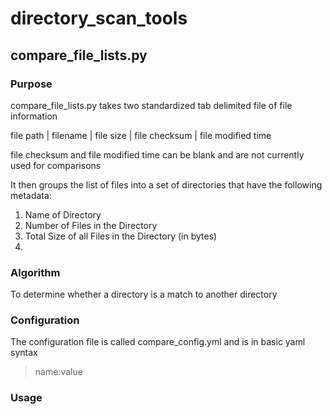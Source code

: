 # directory_scan_tools

## compare_file_lists.py

### Purpose
compare_file_lists.py takes two standardized tab delimited file of file information

file path | filename | file size | file checksum | file modified time

file checksum and file modified time can be blank and are not currently used for comparisons

It then groups the list of files into a set of directories that have the following metadata:
1. Name of Directory
2. Number of Files in the Directory
3. Total Size of all Files in the Directory (in bytes)
4. 

### Algorithm
To determine whether a directory is a match to another directory

### Configuration
The configuration file is called compare_config.yml and is in basic yaml syntax
> name:value


### Usage
